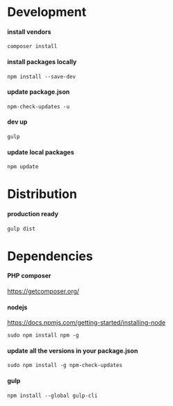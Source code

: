 # Development

#### install vendors
`composer install`

#### install packages locally
`npm install --save-dev`

#### update package.json
`npm-check-updates -u`

#### dev up
`gulp`

#### update local packages
`npm update`

# Distribution

#### production ready
`gulp dist`

# Dependencies

#### PHP composer
https://getcomposer.org/

#### nodejs
https://docs.npmjs.com/getting-started/installing-node

`sudo npm install npm -g`

#### update all the versions in your package.json
`sudo npm install -g npm-check-updates`

#### gulp
`npm install --global gulp-cli`

